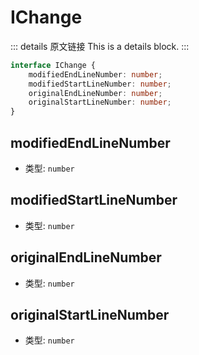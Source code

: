 # IChange
        
::: details 原文链接
This is a details block.
:::

```ts
interface IChange {
    modifiedEndLineNumber: number;
    modifiedStartLineNumber: number;
    originalEndLineNumber: number;
    originalStartLineNumber: number;
}
```

## modifiedEndLineNumber
- 类型: `number`


## modifiedStartLineNumber
- 类型: `number`


## originalEndLineNumber
- 类型: `number`


## originalStartLineNumber
- 类型: `number`

